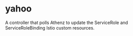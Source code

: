 # yahoo
A controller that polls Athenz to update the ServiceRole and ServiceRoleBinding Istio custom resources.
